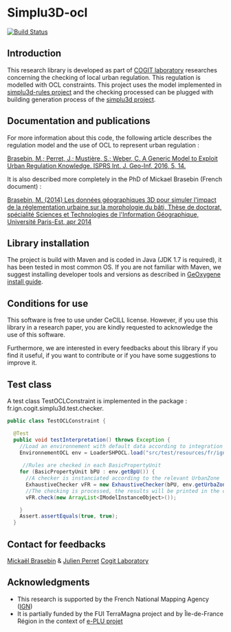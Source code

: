 # Simplu3D-ocl

[![Build Status](https://travis-ci.org/IGNF/simplu3D-ocl.svg?branch=master)](https://travis-ci.org/IGNF/simplu3D-ocl)

Introduction
---------------------

This research library is developed as part of [COGIT laboratory](http://recherche.ign.fr/labos/cogit/accueilCOGIT.php) researches concerning the checking of local urban regulation. This regulation is modelled with OCL constraints. This project uses the model implemented in [simplu3d-rules project](https://github.com/IGNF/simplu3d-rules) and the checking processed can be plugged with building generation process of the [simplu3d project](https://github.com/IGNF/simplu3d).



Documentation and publications
---------------------

For more information about this code, the following article describes the regulation model and the use of OCL to represent urban regulation :

[Brasebin, M.; Perret, J.; Mustière, S.; Weber, C. A Generic Model to Exploit Urban Regulation Knowledge. ISPRS Int. J. Geo-Inf. 2016, 5, 14.](http://www.mdpi.com/2220-9964/5/2/14/htm)

It is also described more completely in the PhD of Mickael Brasebin (French document) :

[Brasebin, M. (2014) Les données géographiques 3D pour simuler l'impact de la réglementation urbaine sur la morphologie du bâti, Thèse de doctorat, spécialité Sciences et Technologies de l'Information Géographique, Université Paris-Est, apr 2014](http://recherche.ign.fr/labos/cogit/publiCOGITDetail.php?idpubli=5016)



Library installation
---------------------
The project is build with Maven and is coded in Java (JDK 1.7 is required), it has been tested in most common OS. If you are not familiar with Maven, we suggest installing developer tools and versions as described in [GeOxygene install guide](http://oxygene-project.sourceforge.net/documentation/developer/install.html).

Conditions for use
---------------------
This software is free to use under CeCILL license. However, if you use this library in a research paper, you are kindly requested to acknowledge the use of this software.

Furthermore, we are interested in every feedbacks about this library if you find it useful, if you want to contribute or if you have some suggestions to improve it.

Test class
---------------------


A test class TestOCLConstraint is implemented in the package : fr.ign.cogit.simplu3d.test.checker.

```Java
public class TestOCLConstraint {

  @Test
  public void testInterpretation() throws Exception {
    //Load an environnement with default data according to integration process described in Simplu3D-rules project
    EnvironnementOCL env = LoaderSHPOCL.load("src/test/resources/fr/ign/cogit/simplu3d/data/");
    
     //Rules are checked in each BasicPropertyUnit
    for (BasicPropertyUnit bPU : env.getBpU()) {
      //A checker is instanciated according to the relevant UrbanZone
      ExhaustiveChecker vFR = new ExhaustiveChecker(bPU, env.getUrbaZoneOCL().get(0));
      //The checking is processed, the results will be printed in the console
      vFR.check(new ArrayList<IModelInstanceObject>());

    }
    Assert.assertEquals(true, true);
  }
```

Contact for feedbacks
---------------------
[Mickaël Brasebin](http://recherche.ign.fr/labos/cogit/cv.php?nom=Brasebin) & [Julien Perret](http://recherche.ign.fr/labos/cogit/cv.php?prenom=Julien&nom=Perret)
[Cogit Laboratory](http://recherche.ign.fr/labos/cogit/accueilCOGIT.php)


Acknowledgments
---------------------

+ This research is supported by the French National Mapping Agency ([IGN](http://www.ign.fr))
+ It is partially funded by the FUI TerraMagna project and by Île-de-France
Région in the context of [e-PLU projet](www.e-PLU.fr)
